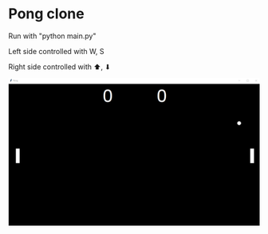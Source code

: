 # Pong clone

Run with "python main.py"

<p>Left side controlled with W, S</p>
<p>Right side controlled with ⬆, ⬇</p>

<img src="screenshot.png" />